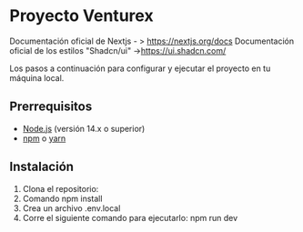 # Proyecto Venturex

Documentación oficial de Nextjs - > https://nextjs.org/docs
Documentación oficial de los estilos "Shadcn/ui" ->https://ui.shadcn.com/

Los pasos a continuación para configurar y ejecutar el proyecto en tu máquina local.

## Prerrequisitos

- [Node.js](https://nodejs.org/) (versión 14.x o superior)
- [npm](https://www.npmjs.com/) o [yarn](https://yarnpkg.com/)

## Instalación

1. Clona el repositorio:
2. Comando npm install
3. Crea un archivo .env.local
4. Corre el siguiente comando para ejecutarlo: npm run dev


